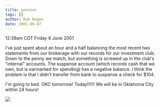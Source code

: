 ```yaml
---
title: pennies
tags: []
author: Rob Nugen
date: 2001-06-07
---
```


<title>GenXchange is balanced</title>
<p class=date>12:39am CDT Friday 8 June 2001</p>

<p>I've just spent about an hour and a half balancing the most recent
two statements from our brokerage with our records for our investment
club.  Down to the penny we match, but something is screwed up in the
club's "internal" accounts.  The suspense account (which records cash
that we own, but is earmarked for spending) has a negative balance.  I
think the problem is that I didn't transfer from bank to suspense a
check for $104.</p>

<p>I'm going to bed.  OKC tomorrow!  Today!!!!!!  We will be in
Oklahoma City within 24 hours!</p>

<p><img src='/images/rob/wL-ROB.gif'/></p>

